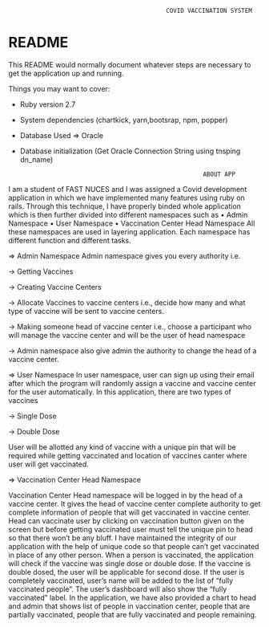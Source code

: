                                                 COVID VACCINATION SYSTEM
# README

This README would normally document whatever steps are necessary to get the
application up and running.

Things you may want to cover:

* Ruby version 2.7

* System dependencies (chartkick, yarn,bootsrap, npm, popper) 

* Database Used => Oracle

* Database initialization (Get Oracle Connection String using tnsping dn_name)

                                                         ABOUT APP
I am a student of FAST NUCES and I was assigned a Covid development application in which we have implemented many features using ruby on rails. Through this technique, I have properly binded whole application which is then further divided into different namespaces such as 
•	Admin Namespace 
•	User Namespace 
•	Vaccination Center Head Namespace 
All these namespaces are used in layering application. Each namespace has different function and different tasks. 

=>	Admin Namespace 
Admin namespace gives you every authority i.e.

->	Getting Vaccines

->	Creating Vaccine Centers

->	Allocate Vaccines to vaccine centers i.e., decide how many and what type of vaccine will be sent to vaccine centers. 

->	Making someone head of vaccine center i.e., choose a participant who will manage the vaccine center and will be the user of head namespace 

->	Admin namespace also give admin the authority to change the head of a vaccine center. 

=>	User Namespace
In user namespace, user can sign up using their email after which the program will randomly assign a vaccine and vaccine center for the user automatically. 
In this application, there are two types of vaccines

-> Single Dose

-> Double Dose

User will be allotted any kind of vaccine with a unique pin that will be required while getting vaccinated and location of vaccines canter where user will get vaccinated.

=>	Vaccination Center Head Namespace

Vaccination Center Head namespace will be logged in by the head of a vaccine center. It gives the head of vaccine center complete authority to get complete information of people that will get vaccinated in vaccine center. Head can vaccinate user by clicking on vaccination button given on the screen but before getting vaccinated user must tell the unique pin to head so that there won’t be any bluff. I have maintained the integrity of our application with the help of unique code so that people can’t get vaccinated in place of any other person.
When a person is vaccinated, the application will check if the vaccine was single dose or double dose. If the vaccine is double dosed, the user will be applicable for second dose. If the user is completely vaccinated, user’s name will be added to the list of “fully vaccinated people”. The user’s dashboard will also show the “fully vaccinated” label. 
In the application, we have also provided a chart to head and admin that shows list of people in vaccination center, people that are partially vaccinated, people that are fully vaccinated and people remaining.
